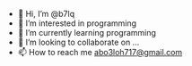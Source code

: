 - 👋 Hi, I’m @b7lq
- 👀 I’m interested in programming 
- 🌱 I’m currently learning programming 
- 💞️ I’m looking to collaborate on ...
- 📫 How to reach me abo3loh717@gmail.com

<!---
b7lq/b7lq is a ✨ special ✨ repository because its `README.md` (this file) appears on your GitHub profile.
You can click the Preview link to take a look at your changes.
--->
